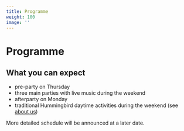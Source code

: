 ```yaml
---
title: Programme
weight: 100
image: ''
---
```

# Programme

## What you can expect

* pre-party on Thursday
* three main parties with live music during the weekend
* afterparty on Monday
* traditional Hummingbird daytime activities during the weekend (see [about us](/about))

More detailed schedule will be announced at a later date.
